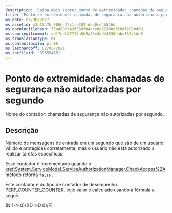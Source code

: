 ```yaml
---
description: 'Saiba mais sobre: ponto de extremidade: chamadas de segurança não autorizadas por segundo'
title: 'Ponto de extremidade: chamadas de segurança não autorizadas por segundo'
ms.date: 03/30/2017
ms.assetid: c8a1547b-986b-45c1-b302-dea0cd4b516d
ms.openlocfilehash: 55a49091426538304aceda52308e3f8df2010d6d
ms.sourcegitcommit: ddf7edb67715a5b9a45e3dd44536dabc153c1de0
ms.translationtype: MT
ms.contentlocale: pt-BR
ms.lasthandoff: 02/06/2021
ms.locfileid: "99655455"
---
```

# <a name="endpoint-security-calls-not-authorized-per-second"></a>Ponto de extremidade: chamadas de segurança não autorizadas por segundo

Nome do contador: chamadas de segurança não autorizadas por segundo.  
  
## <a name="description"></a>Descrição  

 Número de mensagens de entrada em um segundo que são de um usuário válido e protegidas corretamente, mas o usuário não está autorizado a realizar tarefas específicas.  
  
 Esse contador é incrementado quando o <xref:System.ServiceModel.ServiceAuthorizationManager.CheckAccess%2A> método retorna `false` .  
  
 Este contador é do tipo de contador de desempenho [PERF_COUNTER_COUNTER](/previous-versions/windows/it-pro/windows-server-2003/cc740048(v=ws.10)), cujo valor é calculado usando a fórmula a seguir.  
  
 (N 1-N 0)/((D 1-D 0)/F)
